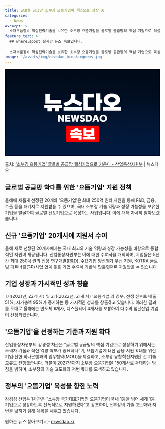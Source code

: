 ```yaml
---
title: 글로벌 공급망 소부장 으뜸기업이 핵심으로 성장 중
categories:
  - News
excerpt: >
  소재부품장비 핵심전략기술을 보유한 소부장 으뜸기업을 글로벌 공급망의 핵심 기업으로 육성한다. 이를 위해 기술…
feature_text: >
  ## whereispost 실시간 뉴스 속보입니다.

  소재부품장비 핵심전략기술을 보유한 소부장 으뜸기업을 글로벌 공급망의 핵심 기업으로 육성한다. 이를 위해 기술…
image: '/assets/img/newsdao_breakingnews.jpg'
---
```


![뉴스다오 속보](/assets/img/newsdao_breakingnews.jpg)

<p>출처: <a href="https://newsdao.kr/3766" rel="dofollow">‘소부장 으뜸기업’ 글로벌 공급망 핵심기업으로 키운다 - 산업통상자원부</a> | 뉴스다오</p>

<h2 data-ke-size="size26">글로벌 공급망 확대를 위한 '으뜸기업' 지원 정책</h2>
<p data-ke-size="size16">올해에 새롭게 선정된 20개의 '으뜸기업'은 최대 250억 원의 지원을 통해 R&D, 금융, 수출 등을 패키지로 지원받을 수 있으며, 국내 소부장 기술 역량과 성장 가능성을 보유한 기업을 발굴하여 글로벌 선도기업으로 육성하는 사업입니다. 이에 대해 자세히 알아보겠습니다.</p>

<h2 data-ke-size="size26">신규 '으뜸기업' 20개사에 지원서 수여</h2>
<p data-ke-size="size16">올해 새로 선정된 20개사에게는 국내 최고의 기술 역량과 성장 가능성을 바탕으로 종합적인 지원이 제공됩니다. 산업통상자원부는 이에 대한 수여식을 개최하며, 기업들은 5년간 최대 250억 원의 전용 연구개발(R&D), 수요기업 양산평가 우선 지원, KOTRA 글로벌 파트너링(GP)사업 연계 등을 기업 수요에 기반해 맞춤형으로 지원받을 수 있습니다.</p>

<h2 data-ke-size="size26">기업 성장과 가시적인 성과 창출</h2>
<p data-ke-size="size16">1기(2021년, 22개 사) 및 2기(2022년, 21개 사) '으뜸기업'의 경우, 선정 전후로 매출 51%, 시가총액 95%가 증가하는 등 가시적인 성과를 창출하고 있습니다. 이러한 결과를 토대로 올해에는 반도체 6개사, 디스플레이 4개사를 포함하여 다수의 첨단산업 기업이 선정되었습니다.</p>

<h2 data-ke-size="size26">'으뜸기업'을 선정하는 기준과 지원 확대</h2>
<p data-ke-size="size16">산업통상자원부의 강경성 차관은 “글로벌 공급망의 핵심 기업으로 성장하기 위해서는 초격차 기술과 혁신 역량 확보가 중요하다”며, 으뜸기업에 대한 금융 지원 확대를 위한 기업·신한·하나은행과의 업무협약(MOU)을 체결하고, 소부장 융합혁신지원단 간 기술교류도 진행했습니다. 더불어 2027년까지 소부장 으뜸기업을 150개사로 확대하는 방침을 밝히며, 소부장의 기술 고도화와 저변 확대를 모색하고 있습니다.</p>

<h2 data-ke-size="size26">정부의 '으뜸기업' 육성을 향한 노력</h2>
<p data-ke-size="size16">강경성 산업부 1차관은 “소부장 국가대표기업인 으뜸기업이 국내 1등을 넘어 세계 1등 기업으로 성장하도록 전폭적으로 지원하겠다”고 강조하며, 소부장의 기술 고도화와 저변을 넓히기 위해 계획을 세우고 있습니다.</p>
 

원하는 뉴스 찾아보기 👉 <a href="https://newsdao.kr" rel="dofollow">newsdao.kr</a>


